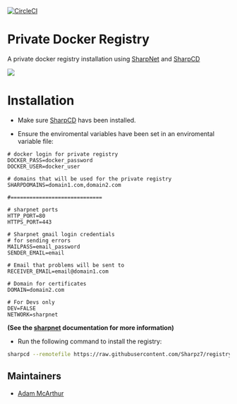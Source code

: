 [![CircleCI](https://circleci.com/gh/Sharpz7/registry/tree/main.svg?style=svg)](https://circleci.com/gh/Sharpz7/registry/tree/main)

# Private Docker Registry

A private docker registry installation using [SharpNet](https://github.com/Sharpz7/sharpnet) and [SharpCD](https://github.com/Sharpz7/sharpcd)

![](https://miro.medium.com/max/1400/1*in6B62UqKHCFP0t6TuVtKA.jpeg)

# Installation

- Make sure [SharpCD](https://github.com/Sharpz7/sharpcd) havs been installed.

- Ensure the enviromental variables have been set in an enviromental variable file:

```env
# docker login for private registry
DOCKER_PASS=docker_password
DOCKER_USER=docker_user

# domains that will be used for the private registry
SHARPDOMAINS=domain1.com,domain2.com

#=============================

# sharpnet ports
HTTP_PORT=80
HTTPS_PORT=443

# Sharpnet gmail login credentials
# for sending errors
MAILPASS=email_password
SENDER_EMAIL=email

# Email that problems will be sent to
RECEIVER_EMAIL=email@domain1.com

# Domain for certificates
DOMAIN=domain2.com

# For Devs only
DEV=FALSE
NETWORK=sharpnet
```

**(See the [sharpnet](https://github.com/Sharpz7/sharpnet) documentation for more information)**

- Run the following command to install the registry:

```bash
sharpcd --remotefile https://raw.githubusercontent.com/Sharpz7/registry/main/.sharpcd/sharpcd.yml
```

## Maintainers

- [Adam McArthur](https://adam.mcaq.me)

